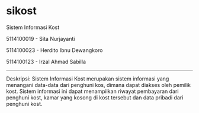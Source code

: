 # sikost
Sistem Informasi Kost

5114100019 - Sita Nurjayanti

5114100023 - Herdito Ibnu Dewangkoro

5114100123 - Irzal Ahmad Sabilla

---

Deskripsi: Sistem Informasi Kost merupakan sistem informasi yang menangani data-data dari penghuni kos, dimana dapat diakses oleh pemilik kost. Sistem informasi ini dapat menampilkan riwayat pembayaran dari penghuni kost, kamar yang kosong di kost tersebut dan data pribadi dari penghuni kost.
